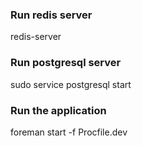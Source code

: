### Run redis server 

redis-server

### Run postgresql server

sudo service postgresql start


### Run the application

foreman start -f Procfile.dev